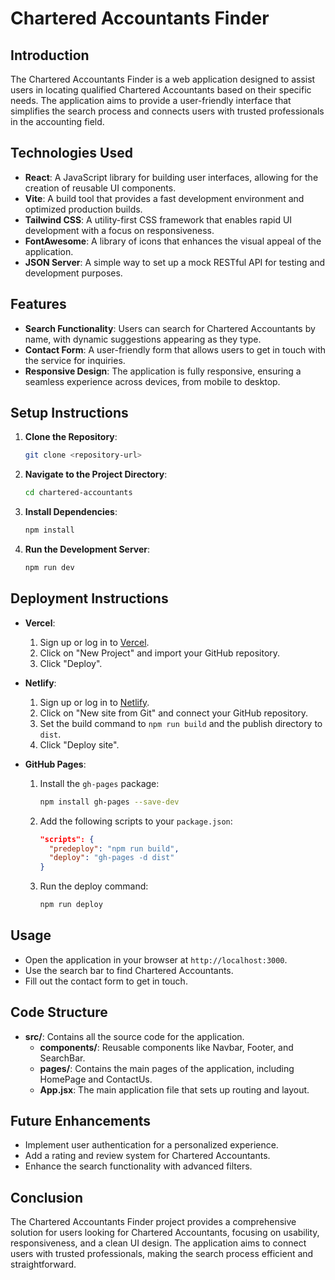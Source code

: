 # Chartered Accountants Finder

## Introduction
The Chartered Accountants Finder is a web application designed to assist users in locating qualified Chartered Accountants based on their specific needs. The application aims to provide a user-friendly interface that simplifies the search process and connects users with trusted professionals in the accounting field.

## Technologies Used
- **React**: A JavaScript library for building user interfaces, allowing for the creation of reusable UI components.
- **Vite**: A build tool that provides a fast development environment and optimized production builds.
- **Tailwind CSS**: A utility-first CSS framework that enables rapid UI development with a focus on responsiveness.
- **FontAwesome**: A library of icons that enhances the visual appeal of the application.
- **JSON Server**: A simple way to set up a mock RESTful API for testing and development purposes.

## Features
- **Search Functionality**: Users can search for Chartered Accountants by name, with dynamic suggestions appearing as they type.
- **Contact Form**: A user-friendly form that allows users to get in touch with the service for inquiries.
- **Responsive Design**: The application is fully responsive, ensuring a seamless experience across devices, from mobile to desktop.

## Setup Instructions
1. **Clone the Repository**:
   ```bash
   git clone <repository-url>
   ```
2. **Navigate to the Project Directory**:
   ```bash
   cd chartered-accountants
   ```
3. **Install Dependencies**:
   ```bash
   npm install
   ```
4. **Run the Development Server**:
   ```bash
   npm run dev
   ```

## Deployment Instructions
- **Vercel**:
  1. Sign up or log in to [Vercel](https://vercel.com/).
  2. Click on "New Project" and import your GitHub repository.
  3. Click "Deploy".

- **Netlify**:
  1. Sign up or log in to [Netlify](https://www.netlify.com/).
  2. Click on "New site from Git" and connect your GitHub repository.
  3. Set the build command to `npm run build` and the publish directory to `dist`.
  4. Click "Deploy site".

- **GitHub Pages**:
  1. Install the `gh-pages` package:
     ```bash
     npm install gh-pages --save-dev
     ```
  2. Add the following scripts to your `package.json`:
     ```json
     "scripts": {
       "predeploy": "npm run build",
       "deploy": "gh-pages -d dist"
     }
     ```
  3. Run the deploy command:
     ```bash
     npm run deploy
     ```

## Usage
- Open the application in your browser at `http://localhost:3000`.
- Use the search bar to find Chartered Accountants.
- Fill out the contact form to get in touch.

## Code Structure
- **src/**: Contains all the source code for the application.
  - **components/**: Reusable components like Navbar, Footer, and SearchBar.
  - **pages/**: Contains the main pages of the application, including HomePage and ContactUs.
  - **App.jsx**: The main application file that sets up routing and layout.

## Future Enhancements
- Implement user authentication for a personalized experience.
- Add a rating and review system for Chartered Accountants.
- Enhance the search functionality with advanced filters.

## Conclusion
The Chartered Accountants Finder project provides a comprehensive solution for users looking for Chartered Accountants, focusing on usability, responsiveness, and a clean UI design. The application aims to connect users with trusted professionals, making the search process efficient and straightforward.
